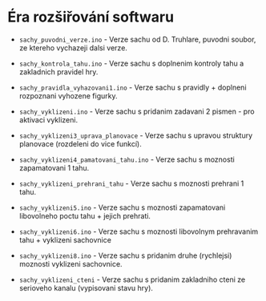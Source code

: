 ﻿
# Éra rozšiřování softwaru

* `sachy_puvodni_verze.ino`            - Verze sachu od D. Truhlare, puvodni soubor, ze ktereho vychazeji dalsi verze. 

* `sachy_kontrola_tahu.ino`            - Verze sachu s doplnenim kontroly tahu a zakladnich pravidel hry. 

* `sachy_pravidla_vyhazovani1.ino`     - Verze sachu s pravidly + doplneni rozpoznani vyhozene figurky. 

* `sachy_vyklizeni.ino`                - Verze sachu s pridanim zadavani 2 pismen - pro aktivaci vyklizeni.

* `sachy_vyklizeni3_uprava_planovace`  - Verze sachu s upravou struktury planovace (rozdeleni do vice funkcí).

* `sachy_vyklizeni4_pamatovani_tahu.ino` - Verze sachu s moznosti zapamatovani 1 tahu.

* `sachy_vyklizeni_prehrani_tahu`      - Verze sachu s moznosti prehrani 1 tahu.

* `sachy_vyklizeni5.ino`               - Verze sachu s moznosti zapamatovani libovolneho poctu tahu + jejich prehrati.

* `sachy_vyklizeni6.ino`               - Verze sachu s moznosti libovolnym prehravanim tahu + vyklizeni sachovnice

* `sachy_vyklizeni8.ino`               - Verze sachu s pridanim druhe (rychlejsi) moznosti vyklizeni sachovnice.

* `sachy_vyklizeni_cteni`              - Verze sachu s pridanim zakladniho cteni ze serioveho kanalu (vypisovani stavu hry).


